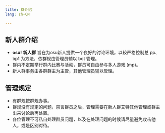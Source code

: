 ```yaml
---
title: 群介绍
lang: zh-CN

---
```


## 新人群介绍

- **osu! 新人群** 旨在为osu新人提供一个良好的讨论环境，以较严格控制总 pp、bp1 为方法，依群规由管理员辅以 bot 管理。
- 群内不定期举行群内比赛与活动，群员可自由参与多人游戏 (mp)。
- 新人群事务由各群群主为主管，其他管理员辅以管理。

## 管理规定

- 有群规按群规办事。
- 群规没有规定的问题，禁言群员之后，管理需要在新人群艾特其他管理或群主出来讨论后再处置。
- 各位管理不可私自处理群员问题，以及在处理问题的时候请尽量避免攻击他人，或是区别对待。

